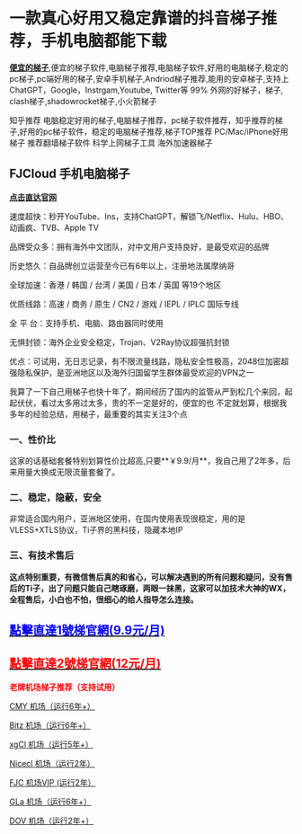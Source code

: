 # 一款真心好用又稳定靠谱的抖音梯子推荐，手机电脑都能下载

[**便宜的梯子**](https://iheikeji.com),便宜的梯子软件,电脑梯子推荐,电脑梯子软件,好用的电脑梯子,稳定的pc梯子,pc端好用的梯子,安卓手机梯子,Andriod梯子推荐,能用的安卓梯子,支持上 ChatGPT，Google，Instrgam,Youtube, Twitter等 99% 外网的好梯子，梯子, clash梯子,shadowrocket梯子,小火箭梯子



知乎推荐 电脑稳定好用的梯子,电脑梯子推荐，pc梯子软件推荐，知乎推荐的梯子,好用的pc梯子软件，稳定的电脑梯子推荐,梯子TOP推荐 PC/Mac/iPhone好用梯子 推荐翻墙梯子软件 科学上网梯子工具 海外加速器梯子

## FJCloud 手机电脑梯子

[**点击直达官网**](https://go.51tz.cc/fjcloud)

速度超快：秒开YouTube、Ins，支持ChatGPT，解锁飞/Netflix、Hulu、HBO、动画疯、TVB、Apple TV

品牌受众多：拥有海外中文团队，对中文用户支持良好，是最受欢迎的品牌

历史悠久：自品牌创立运营至今已有6年以上，注册地法属摩纳哥

全球加速：香港 / 韩国 / 台湾 / 美国 / 日本 / 英国 等19个地区

优质线路：高速 / 商务 / 原生 / CN2 / 游戏 / IEPL / IPLC 国际专线

全 平 台：支持手机、电脑、路由器同时使用

无惧封锁：海外企业安全稳定，Trojan、V2Ray协议超强抗封锁

优点：可试用，无日志记录，有不限流量线路，隐私安全性极高，2048位加密超强隐私保护，是亚洲地区以及海外归国留学生群体最受欢迎的VPN之一

我算了一下自己用梯子也快十年了，期间经历了国内的监管从严到松几个来回，起起伏伏，看过太多用过太多，贵的不一定是好的，便宜的也 不定就划算，根据我多年的经验总结，用梯子，最重要的其实关注3个点

### 一、性价比

这家的话基础套餐特别划算性价比超高,只要**￥9.9/月**，我自己用了2年多，后来用量大换成无限流量套餐了。

### 二、稳定，隐蔽，安全

非常适合国内用户，亚洲地区使用，在国内使用表现很稳定，用的是VLESS+XTLS协议，Ti子界的黑科技，隐藏本地IP

### 三、有技术售后

**这点特别重要，有微信售后真的和省心，可以解决遇到的所有问题和疑问，没有售后的Ti子，出了问题只能自己瞎琢磨，两眼一抹黑，这家可以加技术大神的WX，全程售后，小白也不怕，很细心的给人指导怎么连接。**





<h2><strong><a href="https://go.51tz.cc/fjcloud"><font color="blue">點擊直達1號梯官網(9.9元/月)</font></a></strong></h2>

<h2><strong><a href="https://go.51tz.cc/nicecloud"><font color="red"> 點擊直達2號梯官網(12元/月)</font></a></strong></h2>


<p><b><span style="color: red;">老牌机场梯子推荐（支持试用）</span></b></p>

<a href="https://go.51tz.cc/cmynet">CMY 机场（运行6年+）</a>

<a href="https://go.51tz.cc/bitnet">Bitz 机场（运行6年+）</a>

<a href="https://go.51tz.cc/xgclou">xgCl 机场（运行5年+）</a>

<a href="https://go.51tz.cc/nicecloud">Nicecl 机场（运行2年）</a>

<a href="https://go.51tz.cc/fjcloud">FJC 机场VIP (运行2年）</a>

<a href="https://go.51tz.cc/glados">GLa 机场（运行6年+）</a>

<a href="https://go.51tz.cc/dove">DOV 机场（运行2年+）</a>
